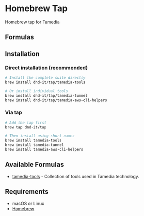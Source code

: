 # Homebrew Tap

Homebrew tap for Tamedia

## Formulas


## Installation

### Direct installation (recommended)
```bash
# Install the complete suite directly
brew install dnd-it/tap/tamedia-tools

# Or install individual tools
brew install dnd-it/tap/tamedia-tunnel
brew install dnd-it/tap/tamedia-aws-cli-helpers
```

### Via tap
```bash
# Add the tap first
brew tap dnd-it/tap

# Then install using short names
brew install tamedia-tools
brew install tamedia-tunnel
brew install tamedia-aws-cli-helpers
```

## Available Formulas

- [tamedia-tools](https://github.com/dnd-it/tamedia-tools) - Collection of tools used in Tamedia technology.


## Requirements

- macOS or Linux
- [Homebrew](https://brew.sh/)


